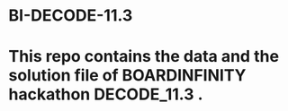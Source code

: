 # BI-DECODE-11.3


# This repo contains the data and the solution file of BOARDINFINITY hackathon DECODE_11.3 .
